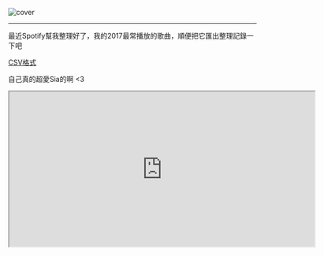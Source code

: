 ![cover](http://d.pr/OHBDsH/4G3GrnH9+)

---
最近Spotify幫我整理好了，我的2017最常播放的歌曲，順便把它匯出整理記錄一下吧


[CSV格式](http://dr.sudo.host/rxcMjU/2qC7gA5N)

自己真的超愛Sia的啊 <3

<div align="center">
    <iframe width="620" height="315"
        src="https://www.youtube.com/embed/?listType=playlist&list=PL8kMnejAVvVPITVBEaImSne7FQDMayzif">
    </iframe>
</div>
